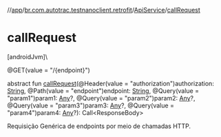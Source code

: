 //[app](../../../index.md)/[br.com.autotrac.testnanoclient.retrofit](../index.md)/[ApiService](index.md)/[callRequest](call-request.md)

# callRequest

[androidJvm]\

@GET(value = &quot;/{endpoint}&quot;)

abstract fun [callRequest](call-request.md)(@Header(value = &quot;authorization&quot;)authorization: [String](https://kotlinlang.org/api/latest/jvm/stdlib/kotlin/-string/index.html), @Path(value = &quot;endpoint&quot;)endpoint: [String](https://kotlinlang.org/api/latest/jvm/stdlib/kotlin/-string/index.html), @Query(value = &quot;param1&quot;)param1: [Any](https://kotlinlang.org/api/latest/jvm/stdlib/kotlin/-any/index.html)?, @Query(value = &quot;param2&quot;)param2: [Any](https://kotlinlang.org/api/latest/jvm/stdlib/kotlin/-any/index.html)?, @Query(value = &quot;param3&quot;)param3: [Any](https://kotlinlang.org/api/latest/jvm/stdlib/kotlin/-any/index.html)?, @Query(value = &quot;param4&quot;)param4: [Any](https://kotlinlang.org/api/latest/jvm/stdlib/kotlin/-any/index.html)?): Call&lt;ResponseBody&gt;

Requisição Genérica de endpoints por meio de chamadas HTTP.
